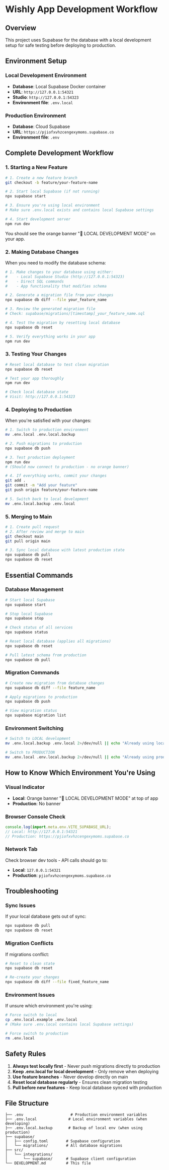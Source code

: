 # Wishly App Development Workflow

## Overview

This project uses Supabase for the database with a local development setup for safe testing before deploying to production.

## Environment Setup

### Local Development Environment

- **Database**: Local Supabase Docker container
- **URL**: `http://127.0.0.1:54321`
- **Studio**: `http://127.0.0.1:54323`
- **Environment file**: `.env.local`

### Production Environment

- **Database**: Cloud Supabase
- **URL**: `https://pjiofxvhzcengexymoms.supabase.co`
- **Environment file**: `.env`

## Complete Development Workflow

### 1. Starting a New Feature

```bash
# 1. Create a new feature branch
git checkout -b feature/your-feature-name

# 2. Start local Supabase (if not running)
npx supabase start

# 3. Ensure you're using local environment
# Make sure .env.local exists and contains local Supabase settings

# 4. Start development server
npm run dev
```

You should see the orange banner "🚧 LOCAL DEVELOPMENT MODE" on your app.

### 2. Making Database Changes

When you need to modify the database schema:

```bash
# 1. Make changes to your database using either:
#    - Local Supabase Studio (http://127.0.0.1:54323)
#    - Direct SQL commands
#    - App functionality that modifies schema

# 2. Generate a migration file from your changes
npx supabase db diff --file your_feature_name

# 3. Review the generated migration file
# Check: supabase/migrations/[timestamp]_your_feature_name.sql

# 4. Test the migration by resetting local database
npx supabase db reset

# 5. Verify everything works in your app
npm run dev
```

### 3. Testing Your Changes

```bash
# Reset local database to test clean migration
npx supabase db reset

# Test your app thoroughly
npm run dev

# Check local database state
# Visit: http://127.0.0.1:54323
```

### 4. Deploying to Production

When you're satisfied with your changes:

```bash
# 1. Switch to production environment
mv .env.local .env.local.backup

# 2. Push migrations to production
npx supabase db push

# 3. Test production deployment
npm run dev
# (Should now connect to production - no orange banner)

# 4. If everything works, commit your changes
git add .
git commit -m "Add your feature"
git push origin feature/your-feature-name

# 5. Switch back to local development
mv .env.local.backup .env.local
```

### 5. Merging to Main

```bash
# 1. Create pull request
# 2. After review and merge to main
git checkout main
git pull origin main

# 3. Sync local database with latest production state
npx supabase db pull
npx supabase db reset
```

## Essential Commands

### Database Management

```bash
# Start local Supabase
npx supabase start

# Stop local Supabase
npx supabase stop

# Check status of all services
npx supabase status

# Reset local database (applies all migrations)
npx supabase db reset

# Pull latest schema from production
npx supabase db pull
```

### Migration Commands

```bash
# Create new migration from database changes
npx supabase db diff --file feature_name

# Apply migrations to production
npx supabase db push

# View migration status
npx supabase migration list
```

### Environment Switching

```bash
# Switch to LOCAL development
mv .env.local.backup .env.local 2>/dev/null || echo "Already using local"

# Switch to PRODUCTION
mv .env.local .env.local.backup 2>/dev/null || echo "Already using production"
```

## How to Know Which Environment You're Using

### Visual Indicator

- **Local**: Orange banner "🚧 LOCAL DEVELOPMENT MODE" at top of app
- **Production**: No banner

### Browser Console Check

```javascript
console.log(import.meta.env.VITE_SUPABASE_URL);
// Local: http://127.0.0.1:54321
// Production: https://pjiofxvhzcengexymoms.supabase.co
```

### Network Tab

Check browser dev tools - API calls should go to:

- **Local**: `127.0.0.1:54321`
- **Production**: `pjiofxvhzcengexymoms.supabase.co`

## Troubleshooting

### Sync Issues

If your local database gets out of sync:

```bash
npx supabase db pull
npx supabase db reset
```

### Migration Conflicts

If migrations conflict:

```bash
# Reset to clean state
npx supabase db reset

# Re-create your changes
npx supabase db diff --file fixed_feature_name
```

### Environment Issues

If unsure which environment you're using:

```bash
# Force switch to local
cp .env.local.example .env.local
# (Make sure .env.local contains local Supabase settings)

# Force switch to production
rm .env.local
```

## Safety Rules

1. **Always test locally first** - Never push migrations directly to production
2. **Keep .env.local for local development** - Only remove when deploying
3. **Use feature branches** - Never develop directly on main
4. **Reset local database regularly** - Ensures clean migration testing
5. **Pull before new features** - Keep local database synced with production

## File Structure

```
├── .env                     # Production environment variables
├── .env.local              # Local environment variables (when developing)
├── .env.local.backup       # Backup of local env (when using production)
├── supabase/
│   ├── config.toml        # Supabase configuration
│   └── migrations/        # All database migrations
├── src/
│   └── integrations/
│       └── supabase/      # Supabase client configuration
└── DEVELOPMENT.md         # This file
```
